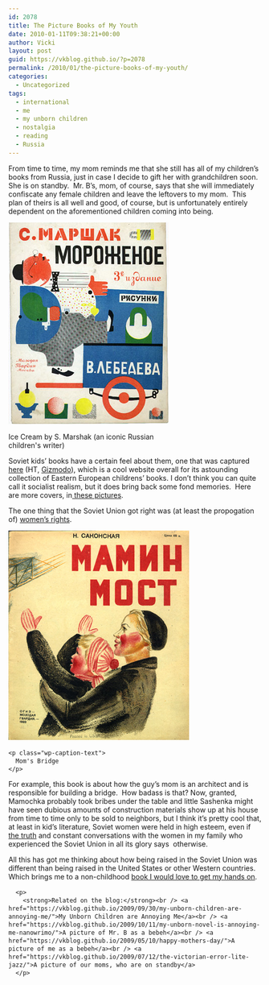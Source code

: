 ```yaml
---
id: 2078
title: The Picture Books of My Youth
date: 2010-01-11T09:38:21+00:00
author: Vicki
layout: post
guid: https://vkblog.github.io/?p=2078
permalink: /2010/01/the-picture-books-of-my-youth/
categories:
  - Uncategorized
tags:
  - international
  - me
  - my unborn children
  - nostalgia
  - reading
  - Russia
---
```

From time to time, my mom reminds me that she still has all of my children&#8217;s books from Russia, just in case I decide to gift her with grandchildren soon.  She is on standby.  Mr. B&#8217;s, mom, of course, says that she will immediately confiscate any female children and leave the leftovers to my mom.  This plan of theirs is all well and good, of course, but is unfortunately entirely dependent on the aforementioned children coming into being.

<div id="attachment_2079" style="width: 329px" class="wp-caption aligncenter">
  <a href="https://raw.githubusercontent.com/vkblog/vkblog.github.io/master/public/img/2010/01/Morozhonoe.jpg"><img class="size-full wp-image-2079" title="Morozhonoe" src="https://raw.githubusercontent.com/vkblog/vkblog.github.io/master/public/img/2010/01/Morozhonoe.jpg" alt="" width="319" height="400" /></a>
  
  <p class="wp-caption-text">
    Ice Cream by S. Marshak (an iconic Russian children's writer)
  </p>
</div>

<p style="text-align: center;">
  <p>
    Soviet kids&#8217; books have a certain feel about them, one that was captured <a href="http://ajourneyroundmyskull.blogspot.com/2009/12/mummy-was-robot-daddy-was-small-non.html">here</a> (HT, <a href="http://gizmodo.com/5432146/beautiful-soviet-childrens-books-make-me-wish-i-was-born-behind-the-iron-curtain">Gizmodo</a>), which is a cool website overall for its astounding collection of Eastern European childrens&#8217; books. I don&#8217;t think you can quite call it socialist realism, but it does bring back some fond memories.  Here are more covers, in<a href="http://www.iisg.nl/collections/sovietchildren/bookcovers1.php#animal"> these pictures</a>.
  </p>
  
  <p>
    The one thing that the Soviet Union got right was (at least the propogation of) <a href="http://digital.library.mcgill.ca/russian/women-part.htm">women&#8217;s rights</a>.
  </p>
  
  <div id="attachment_2081" style="width: 370px" class="wp-caption aligncenter">
    <a href="https://raw.githubusercontent.com/vkblog/vkblog.github.io/master/public/img/2010/01/Maminmo.jpg"><img class="size-full wp-image-2081" title="Maminmo" src="https://raw.githubusercontent.com/vkblog/vkblog.github.io/master/public/img/2010/01/Maminmo.jpg" alt="" width="360" height="416" /></a>
    
    <p class="wp-caption-text">
      Mom's Bridge
    </p>
  </div>
  
  <p style="text-align: left;">
    For example, this book is about how the guy&#8217;s mom is an architect and is responsible for building a bridge.  How badass is that? Now, granted, Mamochka probably took bribes under the table and little Sashenka might have seen dubious amounts of construction materials show up at his house from time to time only to be sold to neighbors, but I think it&#8217;s pretty cool that, at least in kid&#8217;s literature, Soviet women were held in high esteem, even if <a href="http://www.foreignaffairs.com/articles/45638/john-c-campbell/soviet-women-walking-the-tightrope">the truth</a> and constant conversations with the women in my family who experienced the Soviet Union in all its glory says  otherwise.
  </p>
  
  <p style="text-align: left;">
    All this has got me thinking about how being raised in the Soviet Union was different than being raised in the United States or other Western countries.  Which brings me to a non-childhood <a href="http://eric.ed.gov/ERICWebPortal/custom/portlets/recordDetails/detailmini.jsp?_nfpb=true&_&ERICExtSearch_SearchValue_0=ED053013&ERICExtSearch_SearchType_0=no&accno=ED053013">book I would love to get my hands on</a>.
  </p>
  
  <blockquote>
    <p style="text-align: left;">
      </blockquote> 
      
      <p>
        <strong>Related on the blog:</strong><br /> <a href="https://vkblog.github.io/2009/09/30/my-unborn-children-are-annoying-me/">My Unborn Children are Annoying Me</a><br /> <a href="https://vkblog.github.io/2009/10/11/my-unborn-novel-is-annoying-me-nanowrimo/">A picture of Mr. B as a bebeh</a><br /> <a href="https://vkblog.github.io/2009/05/10/happy-mothers-day/">A picture of me as a bebeh</a><br /> <a href="https://vkblog.github.io/2009/07/12/the-victorian-error-lite-jazz/">A picture of our moms, who are on standby</a>
      </p>